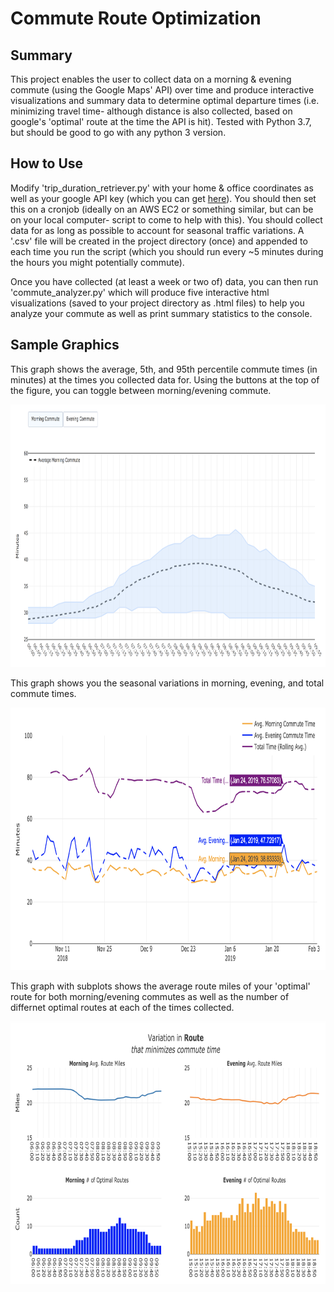 # Commute Route Optimization

## Summary
This project enables the user to collect data on a morning & evening commute (using the Google Maps' API) over time and produce interactive visualizations and summary data to determine optimal departure times (i.e. minimizing travel time- although distance is also collected, based on google's 'optimal' route at the time the API is hit). Tested with Python 3.7, but should be good to go with any python 3 version.

## How to Use

Modify 'trip_duration_retriever.py' with your home & office coordinates as well as your google API key (which you can get [here](https://developers.google.com/api-client-library/python/guide/aaa_apikeys)). You should then set this on a cronjob (ideally on an AWS EC2 or something similar, but can be on your local computer- script to come to help with this). You should collect data for as long as possible to account for seasonal traffic variations. A '.csv' file will be created in the project directory (once) and appended to each time you run the script (which you should run every ~5 minutes during the hours you might potentially commute).

Once you have collected (at least a week or two of) data, you can then run 'commute_analyzer.py' which will produce five interactive html visualizations (saved to your project directory as .html files) to help you analyze your commute as well as print summary statistics to the console.

## Sample Graphics

This graph shows the average, 5th, and 95th percentile commute times (in minutes) at the times you collected data for. Using the buttons at the top of the figure, you can toggle between morning/evening commute.

<p align="left">
  <img src="https://github.com/slevin886/trip_durations/blob/master/images/commute_times.png" height="420" width="560">
</p>

This graph shows you the seasonal variations in morning, evening, and total commute times.

<p align="left">
  <img src="https://github.com/slevin886/trip_durations/blob/master/images/daily_commutes.png" height="420" width="560">
</p>

This graph with subplots shows the average route miles of your 'optimal' route for both morning/evening commutes as well as the number of differnet optimal routes at each of the times collected.

<p align="left">
  <img src="https://github.com/slevin886/trip_durations/blob/master/images/commute_distances.png" height="420" width="560">
</p>
